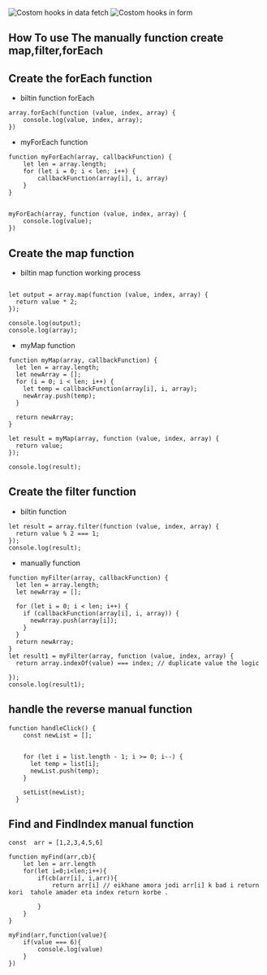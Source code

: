 ![Costom hooks in data fetch](https://i.ibb.co.com/ncmznQN/code1.png)
![Costom hooks in form ]([https://i.ibb.co.com/ncmznQN/code1.png](https://i.ibb.co.com/SsCLtP6/code2.png))
## How To use The manually function create map,filter,forEach

## Create the forEach function 

- biltin function forEach 
```
array.forEach(function (value, index, array) {
    console.log(value, index, array);
})
```


- myForEach function 
```
function myForEach(array, callbackFunction) {
    let len = array.length;
    for (let i = 0; i < len; i++) {
        callbackFunction(array[i], i, array)
    }
}


myForEach(array, function (value, index, array) {
    console.log(value);
})

```


## Create the map function 

- biltin map function working process
```

let output = array.map(function (value, index, array) {
  return value * 2;
});

console.log(output);
console.log(array);
````

- myMap function
  
```
function myMap(array, callbackFunction) {
  let len = array.length;
  let newArray = [];
  for (i = 0; i < len; i++) {
    let temp = callbackFunction(array[i], i, array);
    newArray.push(temp);
  }

  return newArray;
}

let result = myMap(array, function (value, index, array) {
  return value;
});

console.log(result);

```


## Create the filter function 

- biltin function 
```
let result = array.filter(function (value, index, array) {
  return value % 2 === 1;
});
console.log(result);
```
- manually function
```
function myFilter(array, callbackFunction) {
  let len = array.length;
  let newArray = [];

  for (let i = 0; i < len; i++) {
    if (callbackFunction(array[i], i, array)) {
      newArray.push(array[i]);
    }
  }
  return newArray;
}
let result1 = myFilter(array, function (value, index, array) {
  return array.indexOf(value) === index; // duplicate value the logic

});
console.log(result1);
```


## handle the reverse manual function

```
function handleClick() {
    const newList = [];
    

    for (let i = list.length - 1; i >= 0; i--) {
      let temp = list[i];
      newList.push(temp);
    }

    setList(newList);
  }
```

## Find and FindIndex manual function 

```
const  arr = [1,2,3,4,5,6]

function myFind(arr,cb){
    let len = arr.length
    for(let i=0;i<len;i++){
        if(cb(arr[i], i,arr)){
            return arr[i] // eikhane amora jodi arr[i] k bad i return kori  tahole amader eta index return korbe . 

        }
    }
}

myFind(arr,function(value){
    if(value === 6){
        console.log(value)
    }
})
```


